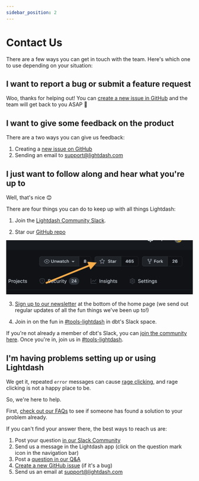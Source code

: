 ```yaml
---
sidebar_position: 2
---
```


# Contact Us

There are a few ways you can get in touch with the team. Here's which one to use depending on your situation:

## I want to report a bug or submit a feature request

Woo, thanks for helping out! You can [create a new issue in GitHub](https://github.com/lightdash/lightdash/issues) and the team will get back to you ASAP 🙂

## I want to give some feedback on the product

There are a two ways you can give us feedback:

1. Creating a [new issue on GitHub](https://github.com/lightdash/lightdash/issues)
2. Sending an email to support@lightdash.com

## I just want to follow along and hear what you're up to

Well, that's nice 😊

There are four things you can do to keep up with all things Lightdash:

1. Join the [Lightdash Community Slack](https://join.slack.com/t/lightdash-community/shared_invite/zt-2ehqnrvqt-LbCq7cUSFHAzEj_wMuxg4A).

2. Star our [GitHub repo](https://github.com/lightdash/lightdash)

![star github action](./assets/star_github_action.png)

3. [Sign up to our newsletter](https://www.lightdash.com/#wf-form-email-form) at the bottom of the home page (we send out regular updates of all the fun things we've been up to!)

4. Join in on the fun in [#tools-lightdash](https://getdbt.slack.com/archives/C026WJE4A69) in dbt's Slack space.

If you're not already a member of dbt's Slack, you can [join the community here](https://www.getdbt.com/community/join-the-community). Once you're in, join us in [#tools-lightdash](https://getdbt.slack.com/archives/C026WJE4A69).

## I'm having problems setting up or using Lightdash

We get it, repeated `error` messages can cause [rage clicking](https://www.fullstory.com/blog/rage-clicks-turn-analytics-into-actionable-insights/), and rage clicking is not a happy place to be.

So, we're here to help.

First, [check out our FAQs](https://github.com/lightdash/lightdash/discussions/categories/q-a) to see if someone has found a solution to your problem already.

If you can't find your answer there, the best ways to reach us are:

1. Post your question [in our Slack Community](https://join.slack.com/t/lightdash-community/shared_invite/zt-2ehqnrvqt-LbCq7cUSFHAzEj_wMuxg4A)
2. Send us a message in the Lightdash app (click on the question mark icon in the navigation bar)
3. Post a [question in our Q&A](https://github.com/lightdash/lightdash/discussions/categories/q-a)
4. [Create a new GitHub issue](https://github.com/lightdash/lightdash/issues) (if it's a bug)
5. Send us an email at support@lightdash.com
